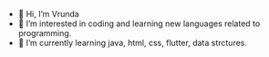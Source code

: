 - 👋 Hi, I’m Vrunda
- 👀 I’m interested in coding and learning new languages related to programming.
- 🌱 I’m currently learning java, html, css, flutter, data strctures.

<!---
Vrunda19/Vrunda19 is a ✨ special ✨ repository because its `README.md` (this file) appears on your GitHub profile.
You can click the Preview link to take a look at your changes.
--->
